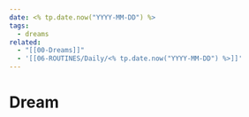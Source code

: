 ```yaml
---
date: <% tp.date.now("YYYY-MM-DD") %>
tags:
  - dreams
related:
  - "[[00-Dreams]]"
  - '[[06-ROUTINES/Daily/<% tp.date.now("YYYY-MM-DD") %>]]'
---
```


# Dream